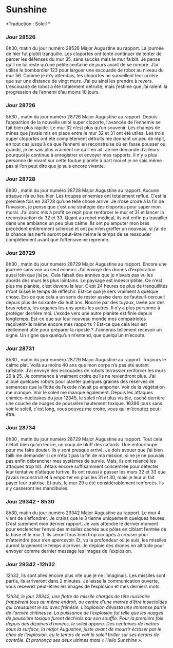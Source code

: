 # Sunshine

*Traduction : Soleil *

### **Jour 28526**
8h30, matin du jour numéro 28526 Major Augustine au rapport. La journée de hier fut plutôt tranquille. Les cloportes ont tenté continuer de tenter de percer les défenses du mur 35, sans succès mais le mur faiblit. Je pense qu’il ne lui reste qu’une petite centaine de jours avant de se rompre. J’ai utilisé le bombardier 123 pour larguer une escouade de robot au niveau du mur 56. Comme je m’y attendais, les cloportes ne surveillent leur arrière que sur une distance de vingt murs. J’ai pu ainsi les prendre à revers. L’escouade de robot a été totalement détruite, mais j’estime que j’ai ralenti la progression de l’ennemi d’au moins 10 jours. 

### **Jour 28726**

8h30 , matin du jour numéro 28726 Major Augustine au rapport.  Depuis l’apparition de la nouvelle unité super cloporte, l’avancée de l’ennemie se fait bien plus rapide. Le mur 32 n’est plus qu’un souvenir. Les champs de mines que j’avais mis en place entre le mur 32 et 31 ont été utiles. Les trois super cloportes ont été complètement détruits me donnant un peu de répit, en tout cas jusqu’à ce que l’ennemi en reconstruise où en fasse pousser ou grandir, je ne sais plus vraiment ce qu’il en ait. 
Je me demande d’ailleurs pourquoi je continue à enregistrer et envoyer mes rapports. Il n’y a plus personne de vivant sur cette foutue planète à part moi et je ne sais même pas si l’on peut dire que je suis encore vivante.

### **Jour 28728**
8h30 , matin du jour numéro 28728 Major Augustine au rapport. Aucune attaque n’a eu lieu hier. Les troupes ennemies ont totalement reflué. C’est la première fois en 28728 qu’une telle chose arrive. Je n’ose croire à la fin de l’invasion, je pense que c’est une stratégie des cloportes pour saper mon moral. J’ai donc mis à profit ce répit pour renforcer le mur et 31 et lancer la reconstruction du 32 et 33. Quant au robot médical, ils ont enfin pu travailler dans une ambiance un peu plus calme. Ils ont pu amputer mon bras précédent entièrement sclérosé et ont pu m’en greffer un nouveau, si j’ai de la chance les nerfs auront peut-être même le temps de se ressouder complètement avant que l’offensive ne reprenne. 

### **Jour 28729**  
8h30 , matin du jour numéro 28729 Major Augustine au rapport. Encore une journée sans voir un seul ennemi. J’ai envoyé des drones d’exploration aussi loin que j’ai pu. Cela faisait des années que je n’avais pas vu les abords des murs les plus lointains. Le paysage est indescriptible. Ce n’est plus ma planète, c’est devenu la leur. C’est 24 heures de plus de tranquillités m’ont laissé le temps de réfléchir. Est-ce que je sers vraiment à quelque chose. Est-ce que cela a un sens de rester assise dans ce fauteuil-cercueil depuis plus de soixante-dix huit ans. Nourrie par des tuyaux, lavée par des bras robots, les organes les uns après les autres. Il n’y a plus personne à protéger derrière moi. L’exode vers une autre planète est finie depuis longtemps.  Est-ce que sur leur nouveau monde mes compatriotes reçoivent-ils même encore mes rapports ? Est-ce que cela leur est réellement utile pour préparer la riposte ? J’aimerais tellement recevoir un signe. Un signe que quelqu’un m’entend, que quelqu’un m’écoute.

### **Jour 28731**  
8h30 , matin du jour numéro 28729 Major Augustine au rapport. Toujours le calme plat. Voilà au moins 40 ans que mon corps n’a pas été autant rafistolé. J’ai envoyé des escouades de robots terrassier renforcer les murs 29 à 25. Je commence à vraiment croire qu’ils ne reviendront plus. J’ai alloué quelques robots pour planter quelques graines des réserves de semences que la flotte de l’exode n’avait pu emporter. Voir de la végétation me manque. Voir le soleil me manque également. Depuis les attaques chimico-nucléaires du jour 12345, le soleil n’est plus visible, caché derrière une couche de nuages de poussière hautement toxique. 16386 jours sans voir le soleil, c'est long, vous pouvez me croire, vous qui m’écoutez peut-être.

### **Jour 28734**  
8h30 , matin du jour numéro 28729 Major Augustine au rapport. Tout cela n’était bien qu’un leurre, un coup de bluff des cafards. Une entourloupe pour me faire douter. Ils y sont presque arrivé. Je dois avouer que j’ai bien failli me demander si ce n’était pas la fin de ma mission, si ne je ne pouvais pas enfin débrancher mes systèmes de survie. Mais, ils ont relancé les attaques trop tôt. J’étais encore suffisamment concentrée pour détecter leur tentative d’attaque furtive. Ils ont réussi à passer les murs 32 et 33 que j’avais reconstruit et à emporter en plus les 31 et 30, mais je leur ai fait payer leur traitrise. Et puis, le mur 29 a été considérablement renforcés. Ils s’y casseront les mandibules.

### **Jour 29342 - 8h30**  
8h30, matin du jour numéro 29342 Major Augustine au rapport. Le mur 4 vient de s’effondrer. Je crains que le 3 tienne uniquement quelques heures. C’est surement mon dernier rapport. Je vais attendre le dernier moment pour enclencher l’envoi des missiles cachés aux pôles en ciblant l’entrée de la base et le mur 1. Ils seront tous bien trop occupés à creuser pour m’atteindre pour s’en apercevoir. Et, vu la profondeur où je suis, les missiles auront largement le temps d’arriver. Je déploie des drones en altitude pour envoyer comme dernier message les images de l’explosion.

### **Jour 29342 -12h32**  
12h32, Ils sont allés encore plus vite que je ne l’imaginais. Les missiles sont partis, ils arriveront dans 2 minutes. Je laisse la communication ouverte, vous recevrez peut-êtres les images de l’explosion et mes derniers mots.

_12h34, le jour 29342, une flotte de missile chargés de tête nucléaire frappèrent tous au même endroit, au centre d’une marrée d’être insectoïdes qui creusaient le sol avec frénésie. L’explosion dévasta une immense partie de l’armée chitineuse. La puissance de l’explosion fut telle que les nuages de poussière toxique furent déchirés par son souffle. Pour la première fois depuis des dizaines d’années, le soleil apparu. Des centaines de mètres sous la surface, la major Augustine, juste avant de mourrir écraser par le choc de l’explosion, eu le temps de voir le soleil briller sur ses écrans de contrôle. Et prononça ses deux ultimes mots « Hello Sunshine »._
